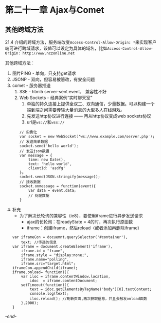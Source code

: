 # 第二十一章 Ajax与Comet

## 其他跨域方法

21.4 介绍的跨域方法，服务端改变`Access-Control-Allow-Origin: *`来实现客户端可进行跨域请求，该值可以设定为具体的域名，比如`Access-Control-Allow-Origin: http://www.nczonline.net`

其他跨域方法：
1. 图片PING - 单向，只支持get请求
2. JSONP - 双向，但容易被篡改，有安全问题
3. comet - 服务器推送
    1. SSE - html5 server-sent event， 兼容性不好
    2. Web Sockets - 经典案例“实时聊天室”
        1. 单独的持久连接上提供全双工、双向通信，少量数据。可以构建一个端到端之间需要传输大量消息的大型多人在线游戏。
        2. 先发送http协议进行连接 —— 再从http协议变成web sockets协议
        3. url是`ws://`和`wss://`
        ```
        // 实例化
        var socket = new WebSocket('ws://www.example.com/server.php');
        // 发送简单数据
        socket.send('hello world');
        // 发送json数据
        var message = {
            time: new Date(),
            text: 'hello world',
            clientId: 'asdfg'
        };
        socket.send(JSON.stringify(message));
        // 接收数据
        socket.onmessage = function(event){
            var data = event.data;
            // 处理数据
        }
        ```
4. 补充
    * 为了解决长轮询的兼容性（ie8），要使用iframe进行异步发送请求
        * ajax的长轮询：在readyState = 4的时，再次执行原函数
        * iframe：创建iframe，然后reload（或者添加再删除iframe）
    ```
    var iframeCon = docuemnt.querySelector('#container'),
        text; //传递的信息
    var iframe = document.createElement('iframe'),
        iframe.id = "frame",
        iframe.style = "display:none;",
        iframe.name="polling",
        iframe.src="target.html";
    iframeCon.appendChild(iframe);
    iframe.onload= function(){
        var iloc = iframe.contentWindow.location,
            idoc  = iframe.contentDocument;
        setTimeout(function(){
            text = idoc.getElementsByTagName('body')[0].textContent;
            console.log(text);
            iloc.reload(); //刷新页面,再次获取信息，并且会触发onload函数
        },2000);
    }
    ```
*-end-*
